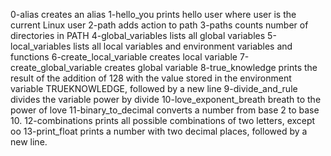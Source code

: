 0-alias
	creates an alias
1-hello_you
	prints hello user where user is the current Linux user
2-path
	adds action to path
3-paths
	counts number of directories in PATH
4-global_variables
	lists all global variables
5-local_variables
	lists all local variables and environment variables and functions
6-create_local_variable
	creates local variable
7-create_global_variable
	creates global variable
8-true_knowledge
	prints the result of the addition of 128 with the value stored in the environment variable TRUEKNOWLEDGE, followed by a new line
9-divide_and_rule
	divides the variable power by divide
10-love_exponent_breath
	breath to the power of love
11-binary_to_decimal
	converts a number from base 2 to base 10.
12-combinations
	prints all possible combinations of two letters, except oo
13-print_float
	prints a number with two decimal places, followed by a new line.

